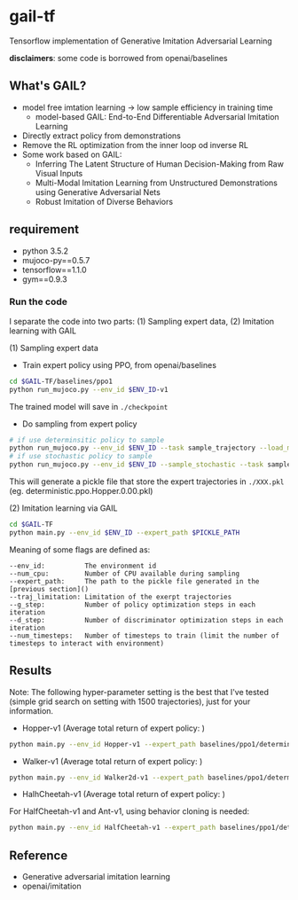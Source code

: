 # gail-tf
Tensorflow implementation of Generative Imitation Adversarial Learning

**disclaimers**: some code is borrowed from openai/baselines

## What's GAIL?
- model free imtation learning -> low sample efficiency in training time
  - model-based GAIL: End-to-End Differentiable Adversarial Imitation Learning
- Directly extract policy from demonstrations
- Remove the RL optimization from the inner loop od inverse RL
- Some work based on GAIL:
  - Inferring The Latent Structure of Human Decision-Making from Raw Visual Inputs
  - Multi-Modal Imitation Learning from Unstructured Demonstrations using Generative Adversarial Nets
  - Robust Imitation of Diverse Behaviors
  
## requirement
- python 3.5.2
- mujoco-py==0.5.7
- tensorflow==1.1.0
- gym==0.9.3

### Run the code
I separate the code into two parts: (1) Sampling expert data, (2) Imitation learning with GAIL

(1) Sampling expert data

- Train expert policy using PPO, from openai/baselines

```bash
cd $GAIL-TF/baselines/ppo1
python run_mujoco.py --env_id $ENV_ID-v1
```
The trained model will save in ```./checkpoint```

- Do sampling from expert policy
```bash
# if use determinsitic policy to sample
python run_mujoco.py --env_id $ENV_ID --task sample_trajectory --load_model_path $PATH_TO_CKPT
# if use stochastic policy to sample
python run_mujoco.py --env_id $ENV_ID --sample_stochastic --task sample_trajectory --load_model_path $PATH_TO_CKPT
```

This will generate a pickle file that store the expert trajectories in ```./XXX.pkl``` (eg. deterministic.ppo.Hopper.0.00.pkl)

(2) Imitation learning via GAIL

```bash
cd $GAIL-TF
python main.py --env_id $ENV_ID --expert_path $PICKLE_PATH
```

Meaning of some flags are defined as:

```
--env_id:          The environment id
--num_cpu:         Number of CPU available during sampling
--expert_path:     The path to the pickle file generated in the [previous section]()
--traj_limitation: Limitation of the exerpt trajectories
--g_step:          Number of policy optimization steps in each iteration
--d_step:          Number of discriminator optimization steps in each iteration
--num_timesteps:   Number of timesteps to train (limit the number of timesteps to interact with environment)
```

## Results
Note: The following hyper-parameter setting is the best that I've tested (simple grid search on setting with 1500 trajectories), just for your information.

- Hopper-v1 (Average total return of expert policy: )

```bash
python main.py --env_id Hopper-v1 --expert_path baselines/ppo1/deterministicppo.Hopper.0.00.pkl --g_step 3 --adversary_entcoeff 0
```

- Walker-v1 (Average total return of expert policy: )

```bash
python main.py --env_id Walker2d-v1 --expert_path baselines/ppo1/deterministicppo.Walker2d.0.00.pkl --g_step 3 --adversary_entcoeff 1e-3
```

- HalhCheetah-v1 (Average total return of expert policy: )

For HalfCheetah-v1 and Ant-v1, using behavior cloning is needed:
```bash
python main.py --env_id HalfCheetah-v1 --expert_path baselines/ppo1/deterministicppo.HalfCheetah.0.00.pkl --pretrained True --BC_max_iter 10000 --g_step 3 --adversary_entcoeff 1e-3
```

## Reference
- Generative adversarial imitation learning
- openai/imitation
